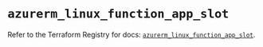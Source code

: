 # `azurerm_linux_function_app_slot`

Refer to the Terraform Registry for docs: [`azurerm_linux_function_app_slot`](https://registry.terraform.io/providers/hashicorp/azurerm/4.11.0/docs/resources/linux_function_app_slot).
